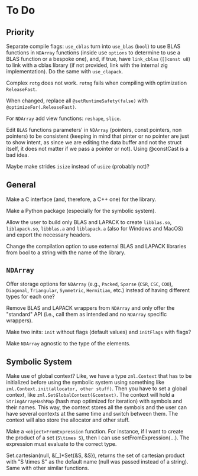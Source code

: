 # To Do

## Priority

Separate compile flags: `use_cblas` turn into `use_blas` (`bool`) to use BLAS functions in `NDArray` functions (inside use `options` to determine to use a BLAS function or a bespoke one), and, if true, have `link_cblas` (`[]const u8`) to link with a cblas library (if not provided, link with the internal zig implementation). Do the same with `use_clapack`.

Complex `rotg` does not work. `rotmg` fails when compiling with optimization `ReleaseFast`.

When changed, replace all `@setRuntimeSafety(false)` with `@optimizeFor(.ReleaseFast)`.

For `NDArray` add view functions: `reshape`, `slice`.

Edit `BLAS` functions parameters' in `NDArray` (pointers, const pointers, non pointers) to be consistent (keeping in mind that pinter or no pointer are just to show intent, as since we are editing the data buffer and not the struct itself, it does not matter if we pass a pointer or not). Using @constCast is a bad idea.

Maybe make strides `isize` instead of `usize` (probably not)?

## General

Make a C interface (and, therefore, a C++ one) for the library.

Make a Python package (especially for the symbolic system).

Allow the user to build only BLAS and LAPACK to create `libblas.so`, `liblapack.so`, `libblas.a` and `liblapack.a` (also for Windows and MacOS) and export the necessary headers.

Change the compilation option to use external BLAS and LAPACK libraries from bool to a string with the name of the library.

## `NDArray`

Offer storage options for `NDArray` (e.g., `Packed`, `Sparse` (`CSR`, `CSC`, `COO`), `Diagonal`, `Triangular`, `Symmetric`, `Hermitian`, etc.) instead of having different types for each one?

Remove BLAS and LAPACK wrappers from `NDArray` and only offer the "standard" API (i.e., call them as intended and no `NDArray` specific wrappers).

Make two inits: `init` without flags (default values) and `initFlags` with flags?

Make `NDArray` agnostic to the type of the elements.

## Symbolic System

Make use of global context? Like, we have a type `zml.Context` that has to be initialized before using the symbolic system using something like `zml.Context.init(allocator, other stuff)`. Then you have to set a global context, like `zml.SetGlobalContext(&context)`. The context will hold a `StringArrayHashMap` (hash map optimized for iteration) with symbols and their names. This way, the context stores all the symbols and the user can have several contexts at the same time and switch between them. The context will also store the allocator and other stuff.

Make a `<object>FromExpression` function. For instance, if I want to create the product of a set (`S\times S`), then I can use setFromExpression(...). The expression must evaluate to the correct type.

Set.cartesian(null, &[_]*Set{&S, &S}), returns the set of cartesian product with "S \times S" as the default name (null was passed instead of a string). Same with other similar functions.
